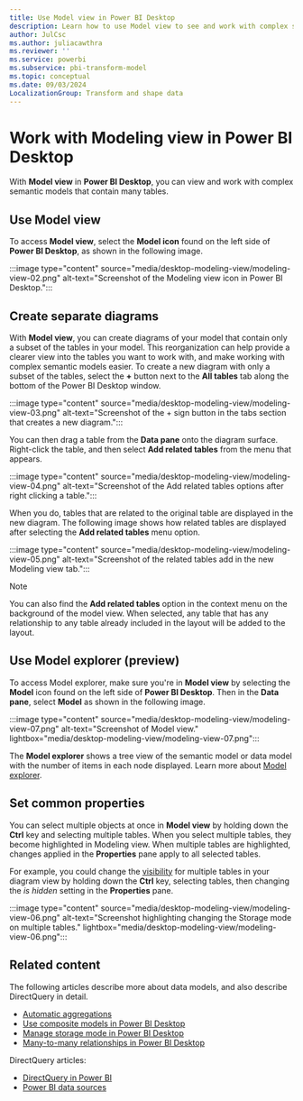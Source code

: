 ```yaml
---
title: Use Model view in Power BI Desktop
description: Learn how to use Model view to see and work with complex semantic models in a visual format in Power BI Desktop.
author: JulCsc
ms.author: juliacawthra
ms.reviewer: ''
ms.service: powerbi
ms.subservice: pbi-transform-model
ms.topic: conceptual
ms.date: 09/03/2024
LocalizationGroup: Transform and shape data
---
```


# Work with Modeling view in Power BI Desktop

With **Model view** in **Power BI Desktop**, you can view and work with complex semantic models that contain many tables.

## Use Model view

To access **Model view**, select the **Model icon** found on the left side of **Power BI Desktop**, as shown in the following image.

:::image type="content" source="media/desktop-modeling-view/modeling-view-02.png" alt-text="Screenshot of the Modeling view icon in Power BI Desktop.":::

## Create separate diagrams

With **Model view**, you can create diagrams of your model that contain only a subset of the tables in your model. This reorganization can help provide a clearer view into the tables you want to work with, and make working with complex semantic models easier. To create a new diagram with only a subset of the tables, select the **+** button next to the **All tables** tab along the bottom of the Power BI Desktop window.

:::image type="content" source="media/desktop-modeling-view/modeling-view-03.png" alt-text="Screenshot of the + sign button in the tabs section that creates a new diagram.":::

You can then drag a table from the **Data pane** onto the diagram surface. Right-click the table, and then select **Add related tables** from the menu that appears.

:::image type="content" source="media/desktop-modeling-view/modeling-view-04.png" alt-text="Screenshot of the Add related tables options after right clicking a table.":::

When you do, tables that are related to the original table are displayed in the new diagram. The following image shows how related tables are displayed after selecting the **Add related tables** menu option.

:::image type="content" source="media/desktop-modeling-view/modeling-view-05.png" alt-text="Screenshot of the related tables add in the new Modeling view tab.":::

>[!NOTE]
>You can also find the **Add related tables** option in the context menu on the background of the model view. When selected, any table that has any relationship to any table already included in the layout will be added to the layout.


## Use Model explorer (preview)

To access Model explorer, make sure you're in **Model view** by selecting the **Model** icon found on the left side of **Power BI Desktop**. Then in the **Data pane**, select **Model** as shown in the following image.

:::image type="content" source="media/desktop-modeling-view/modeling-view-07.png" alt-text="Screenshot of Model view." lightbox="media/desktop-modeling-view/modeling-view-07.png":::

The **Model explorer** shows a tree view of the semantic model or data model with the number of items in each node displayed. Learn more about [Model explorer](model-explorer.md).


## Set common properties

You can select multiple objects at once in **Model view** by holding down the **Ctrl** key and selecting multiple tables. When you select multiple tables, they become highlighted in Modeling view. When multiple tables are highlighted, changes applied in the **Properties** pane apply to all selected tables.

For example, you could change the [visibility](desktop-storage-mode.md) for multiple tables in your diagram view by holding down the **Ctrl** key, selecting tables, then changing the *is hidden* setting in the **Properties** pane.

:::image type="content" source="media/desktop-modeling-view/modeling-view-06.png" alt-text="Screenshot highlighting changing the Storage mode on multiple tables." lightbox="media/desktop-modeling-view/modeling-view-06.png":::

## Related content

The following articles describe more about data models, and also describe DirectQuery in detail.

* [Automatic aggregations](../enterprise/aggregations-auto.md)
* [Use composite models in Power BI Desktop](desktop-composite-models.md)
* [Manage storage mode in Power BI Desktop](desktop-storage-mode.md)
* [Many-to-many relationships in Power BI Desktop](desktop-many-to-many-relationships.md)

DirectQuery articles:

* [DirectQuery in Power BI](../connect-data/desktop-directquery-about.md)
* [Power BI data sources](../connect-data/power-bi-data-sources.md)
